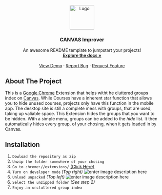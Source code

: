 <br />
<p align="center">
  <a href="https://github.com/coencoensmeets/Canvas-Extention">
    <img src="https://www.pngjoy.com/pngm/788/9364799_canvas-logo-canvas-website-transparent-png.png" alt="Logo" width="80" height="80">
  </a>

  <h3 align="center">CANVAS Improver</h3>

  <p align="center">
    An awesome README template to jumpstart your projects!
    <br />
    <a href="https://github.com/coencoensmeets/Canvas-Extention"><strong>Explore the docs »</strong></a>
    <br />
    <br />
    <a href="https://github.com/coencoensmeets/Canvas-Extention">View Demo</a>
    ·
    <a href="https://github.com/coencoensmeets/Canvas-Extention/issues">Report Bug</a>
    ·
    <a href="https://github.com/coencoensmeets/Canvas-Extention/issues">Request Feature</a>
  </p>
</p>

## About The Project
This is a [Google Chrome](https://www.google.com/chrome/) Extension that helps witht he cluttered groups index on [Canvas](https://canvas.tue.nl/). While Courses have a inherent star function that allows you to hide unused courses, projects only have this function in the mobile app. The desktop site is still a complete mess with groups, that are used, taking up valiable space. This Extension hides the groups that you want to be hidden. With a simple menu, groups can be added to the *hide* list. It then automatically hides every group, of your chosing, when it gets loaded in by Canvas.

## Installation

 1. `Dowload the repository as zip`
 2. `Unzip the folder somewhere of your chosing`
 3. `Go to chrome://extensions/` [(Click Here)](chrome://extensions/)
 4. `Turn on developer mode` *(Top right)*
 ![enter image description here](https://i.imgur.com/pL7hyQR.png)
 5. `Unload unpacked` *(Top left)*
 ![enter image description here](https://i.imgur.com/VCNlhmo.png)
6. `Select the unzipped folder` *(See step 2)*
7. `Enjoy an uncluttered group index`



